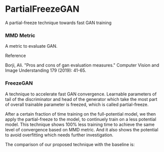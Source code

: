 # PartialFreezeGAN
A partial-freeze technique towards fast GAN training

### MMD Metric

A metric to evaluate GAN.

Reference

Borji, Ali. "Pros and cons of gan evaluation measures." Computer Vision and Image Understanding 179 (2019): 41-65.

### FreezeGAN

A technique to accelerate fast GAN convergence. Learnable parameters of tail of the discriminator and head of the generator which take the most part of overall trainable parameter is freezed, which is called partial-freeze. 

After a certain fraction of time training on the full-potential model, we then apply the partial-freeze to the model, to continuely train on a less potential model. This technique shows 100% less training time to achieve the same level of convergence based on MMD metric. And it also shows the potential to avoid overfitting which needs further investigation.

The comparison of our proposed technique with the baseline is:

